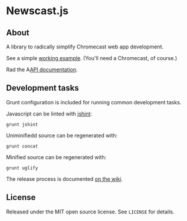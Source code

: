 # Newscast.js

## About

A library to radically simplify Chromecast web app development.

See a simple [working example](http://apps.npr.org/newscast/examples/simple/). (You'll need a Chromecast, of course.)

Rad the A[API documentation](http://apps.npr.org/newscast/api/).

## Development tasks

Grunt configuration is included for running common development tasks.

Javascript can be linted with [jshint](http://jshint.com/):

```
grunt jshint
```

Uniminifiedd source can be regenerated with:

```
grunt concat
```

Minified source can be regenerated with:

```
grunt uglify
```

The release process is documented [on the wiki](https://github.com/nprapps/newscast.js/wiki/Release-Process).

## License

Released under the MIT open source license. See `LICENSE` for details.

